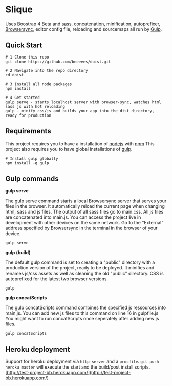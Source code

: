 # Slique
Uses Boostrap 4 Beta and [sass](http://sass-lang.com/), concatenation, minification, autoprefixer, [Browsersync](https://www.browsersync.io/), editor config file, reloading and sourcemaps all run by [Gulp](https://gulpjs.com/).

## Quick Start
```
# 1 Clone this repo
git clone https://github.com/beeeees/doist.git

# 2 Navigate into the repo directory
cd doist

# 3 Install all node packages
npm install

# 4 Get started
gulp serve - starts localhost server with browser-sync, watches html sass js with hot reloading
gulp - minify css/js and builds your app into the dist directory, ready for production
```

## Requirements
This project requires you to have a installation of [nodejs](https://nodejs.org/en/) with [npm](https://www.npmjs.com/get-npm)
This project also requires you to have global installations of [gulp](http://gulpjs.com/).
```
# Install gulp globally
npm install -g gulp
```

## Gulp commands
**gulp serve**

The gulp serve command starts a local Browsersync server that serves your files in the browser.
It automatically reload the current page when changing html, sass and js files.
The output of all sass files go to main.css.
All js files are concatenated into main.js.
You can access the project live in development with other devices on the same network. Go to the "External" address specified by Browsersync in the terminal in the browser of your device.
```
gulp serve
```

**gulp (build)**

The default gulp command is set to creating a "public" directory with a production version of the project, ready to be deployed.
It minifies and renames js/css assets as well as cleaning the old "public" directory. CSS is autoprefixed for the latest two browser versions.
```
gulp
```

**gulp concatScripts**

The gulp concatScripts command combines the specified js ressources into main.js.
You can add new js files to this command on line 16 in gulpfile.js
You might want to run concatScripts once seperately after adding new js files.
```
gulp concatScripts
```

## Heroku deployment
Support for heroku deployment via `http-server` and a `procfile`.
`git push heroku master` will execute the start and the build/post install scripts.
[http://test-project-bb.herokuapp.com/](http://test-project-bb.herokuapp.com/)
